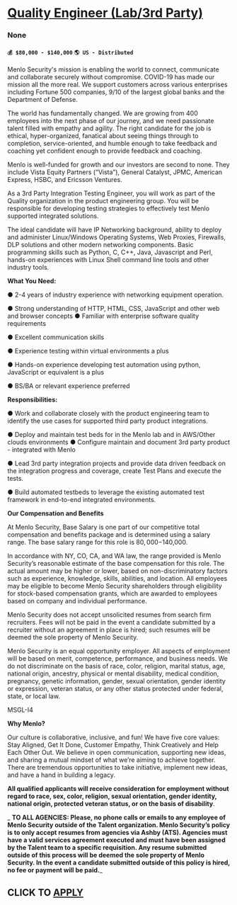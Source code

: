 # [Quality Engineer (Lab/3rd Party)](https://www.remotewlb.com/apply/quality-engineer-lab-3rd-party)  
### None  
#### `💰 $80,000 - $140,000` `🌎 US - Distributed`  

Menlo Security's mission is enabling the world to connect, communicate and collaborate securely without compromise. COVID-19 has made our mission all the more real. We support customers across various enterprises including Fortune 500 companies, 9/10 of the largest global banks and the Department of Defense.

The world has fundamentally changed. We are growing from 400 employees into the next phase of our journey, and we need passionate talent filled with empathy and agility. The right candidate for the job is ethical, hyper-organized, fanatical about seeing things through to completion, service-oriented, and humble enough to take feedback and coaching yet confident enough to provide feedback and coaching.

Menlo is well-funded for growth and our investors are second to none. They include Vista Equity Partners (“Vista”), General Catalyst, JPMC, American Express, HSBC, and Ericsson Ventures.

As a 3rd Party Integration Testing Engineer, you will work as part of the Quality organization in the product engineering group. You will be responsible for developing testing strategies to effectively test Menlo supported integrated solutions.

The ideal candidate will have IP Networking background, ability to deploy and administer Linux/Windows Operating Systems, Web Proxies, Firewalls, DLP solutions and other modern networking components. Basic programming skills such as Python, C, C++, Java, Javascript and Perl, hands-on experiences with Linux Shell command line tools and other industry tools.

**What You Need:**

 **●** 2-4 years of industry experience with networking equipment operation.

**●** Strong understanding of HTTP, HTML, CSS, JavaScript and other web and browser concepts **●** Familiar with enterprise software quality requirements

**●** Excellent communication skills

**●** Experience testing within virtual environments a plus

**●** Hands-on experience developing test automation using python, JavaScript or equivalent is a plus

**●** BS/BA or relevant experience preferred

**Responsibilities:**

 **●** Work and collaborate closely with the product engineering team to identify the use cases for supported third party product integrations.

**●** Deploy and maintain test beds for in the Menlo lab and in AWS/Other clouds environments **●** Configure maintain and document 3rd party product - integrated with Menlo

**●** Lead 3rd party integration projects and provide data driven feedback on the integration progress and coverage, create Test Plans and execute the tests.

**●** Build automated testbeds to leverage the existing automated test framework in end-to-end integrated environments.  

 **Our Compensation and Benefits**

At Menlo Security, Base Salary is one part of our competitive total compensation and benefits package and is determined using a salary range. The base salary range for this role is $80,000 -$140,000.

In accordance with NY, CO, CA, and WA law, the range provided is Menlo Security’s reasonable estimate of the base compensation for this role. The actual amount may be higher or lower, based on non-discriminatory factors such as experience, knowledge, skills, abilities, and location. All employees may be eligible to become Menlo Security shareholders through eligibility for stock-based compensation grants, which are awarded to employees based on company and individual performance.

Menlo Security does not accept unsolicited resumes from search firm recruiters. Fees will not be paid in the event a candidate submitted by a recruiter without an agreement in place is hired; such resumes will be deemed the sole property of Menlo Security.

Menlo Security is an equal opportunity employer. All aspects of employment will be based on merit, competence, performance, and business needs. We do not discriminate on the basis of race, color, religion, marital status, age, national origin, ancestry, physical or mental disability, medical condition, pregnancy, genetic information, gender, sexual orientation, gender identity or expression, veteran status, or any other status protected under federal, state, or local law.

MSGL-I4

 **Why Menlo?**

Our culture is collaborative, inclusive, and fun! We have five core values: Stay Aligned, Get It Done, Customer Empathy, Think Creatively and Help Each Other Out. We believe in open communication, supporting new ideas, and sharing a mutual mindset of what we’re aiming to achieve together. There are tremendous opportunities to take initiative, implement new ideas, and have a hand in building a legacy.

 **All qualified applicants will receive consideration for employment without regard to race, sex, color, religion, sexual orientation, gender identity, national origin, protected veteran status, or on the basis of disability**.

 _ **TO ALL AGENCIES: Please, no phone calls or emails to any employee of Menlo Security outside of the Talent organization. Menlo Security’s policy is to only accept resumes from agencies via Ashby (ATS). Agencies must have a valid services agreement executed and must have been assigned by the Talent team to a specific requisition. Any resume submitted outside of this process will be deemed the sole property of Menlo Security. In the event a candidate submitted outside of this policy is hired, no fee or payment will be paid.**_

  
## CLICK TO [APPLY](https://www.remotewlb.com/apply/quality-engineer-lab-3rd-party)

